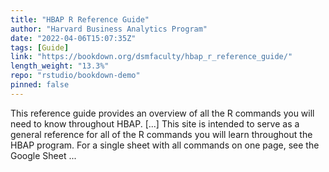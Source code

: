 ```yaml
---
title: "HBAP R Reference Guide"
author: "Harvard Business Analytics Program"
date: "2022-04-06T15:07:35Z"
tags: [Guide]
link: "https://bookdown.org/dsmfaculty/hbap_r_reference_guide/"
length_weight: "13.3%"
repo: "rstudio/bookdown-demo"
pinned: false
---
```


This reference guide provides an overview of all the R commands you will need to know throughout HBAP. [...] This site is intended to serve as a general reference for all of the R commands you will learn throughout the HBAP program. For a single sheet with all commands on one page, see the Google Sheet ...

